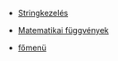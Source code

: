 - [Stringkezelés](php/stringkezeles.md)
- [Matematikai függvények](php/matematikai-fuggvenyek.md)

- [főmenü](../README.md)

